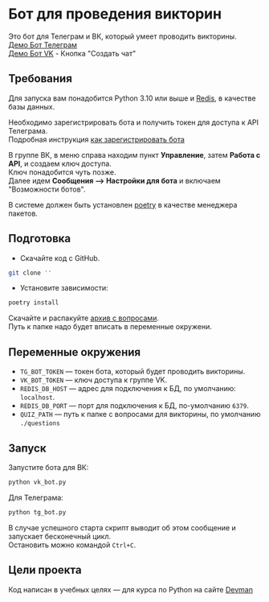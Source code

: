 # Бот для проведения викторин

Это бот для Телеграм и ВК, который умеет проводить викторины.  
[Демо Бот Телеграм](https://t.me/stranix_dev_bot)  
[Демо Бот VK](https://vk.com/club221560341) - Кнопка "Создать чат"

## Требования

Для запуска вам понадобится Python 3.10 или выше и [Redis](https://redis.io/), в качестве базы данных.

Необходимо зарегистрировать бота и получить токен для доступа к API Телеграма.   
Подробная инструкция [как зарегистрировать бота](https://way23.ru/%D1%80%D0%B5%D0%B3%D0%B8%D1%81%D1%82%D1%80%D0%B0%D1%86%D0%B8%D1%8F-%D0%B1%D0%BE%D1%82%D0%B0-%D0%B2-telegram/)

В группе ВК, в меню справа находим пункт **Управление**, затем **Работа с API**, и создаем ключ доступа.   
Ключ понадобится чуть позже.  
Далее идем **Сообщения ⟶ Настройки для бота** и включаем "Возможности ботов".

В системе должен быть установлен [poetry](https://python-poetry.org/docs/#installation) в качестве менеджера пакетов.

## Подготовка

- Скачайте код с GitHub.
```sh
git clone ''
```
- Установите зависимости:
```sh
poetry install
```

Скачайте и распакуйте [архив с вопросами](https://dvmn.org/media/modules_dist/quiz-questions.zip).  
Путь к папке надо будет вписать в переменные окружени.

## Переменные окружения

- `TG_BOT_TOKEN` — токен бота, который будет проводить викторины.
- `VK_BOT_TOKEN` — ключ доступа к группе VK.
- `REDIS_DB_HOST` — адрес для подключения к БД, по умолчанию: `localhost`.
- `REDIS_DB_PORT` — порт для подключения к БД, по-умолчанию `6379`.
- `QUIZ_PATH` — путь к папке с вопросами для викторины, по умолчанию `./questions`

## Запуск

Запустите бота для ВК:

```sh
python vk_bot.py
```

Для Телеграма:

```sh
python tg_bot.py
```

В случае успешного старта скрипт выводит об этом сообщение и запускает бесконечный цикл.   
Остановить можно командой `Ctrl+C`.

## Цели проекта

Код написан в учебных целях — для курса по Python на сайте [Devman](https://dvmn.org/modules/chat-bots/)